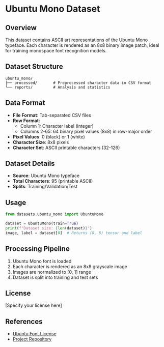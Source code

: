 # Ubuntu Mono Dataset

## Overview
This dataset contains ASCII art representations of the Ubuntu Mono typeface. Each character is rendered as an 8x8 binary image patch, ideal for training monospace font recognition models.

## Dataset Structure
```
ubuntu_mono/
├── processed/       # Preprocessed character data in CSV format
└── reports/         # Analysis and statistics
```

## Data Format
- **File Format**: Tab-separated CSV files
- **Row Format**:
  - Column 1: Character label (integer)
  - Columns 2-65: 64 binary pixel values (8x8) in row-major order
- **Pixel Values**: 0 (black) or 1 (white)
- **Character Size**: 8x8 pixels
- **Character Set**: ASCII printable characters (32-126)

## Dataset Details
- **Source**: Ubuntu Mono typeface
- **Total Characters**: 95 (printable ASCII)
- **Splits**: Training/Validation/Test

## Usage
```python
from datasets.ubuntu_mono import UbuntuMono

dataset = UbuntuMono(train=True)
print(f"Dataset size: {len(dataset)}")
image, label = dataset[0]  # Returns (8, 8) tensor and label
```

## Processing Pipeline
1. Ubuntu Mono font is loaded
2. Each character is rendered as an 8x8 grayscale image
3. Images are normalized to [0, 1] range
4. Dataset is split into training and test sets

## License
[Specify your license here]

## References
- [Ubuntu Font License](https://ubuntu.com/legal/font-licence)
- [Project Repository](https://github.com/yourusername/ascii_movie_pytorch)
